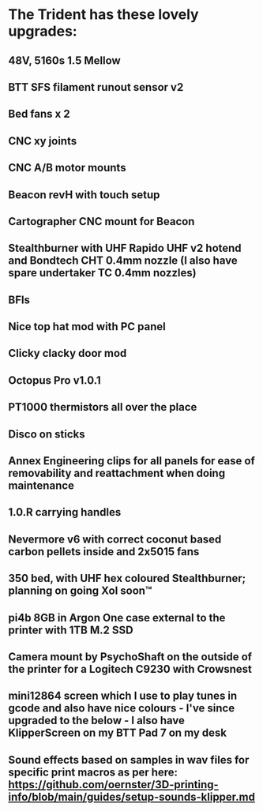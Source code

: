 # The Trident has these lovely upgrades:

## 48V, 5160s 1.5 Mellow
## BTT SFS filament runout sensor v2
## Bed fans x 2
## CNC xy joints 
## CNC A/B motor mounts
## Beacon revH with touch setup
## Cartographer CNC mount for Beacon
## Stealthburner with UHF Rapido UHF v2 hotend and Bondtech CHT 0.4mm nozzle (I also have spare undertaker TC 0.4mm nozzles)
## BFIs 
## Nice top hat mod with PC panel
## Clicky clacky door mod
## Octopus Pro v1.0.1
## PT1000 thermistors all over the place
## Disco on sticks
## Annex Engineering clips for all panels for ease of removability and reattachment when doing maintenance
## 1.0.R carrying handles
## Nevermore v6 with correct coconut based carbon pellets inside and 2x5015 fans
## 350 bed, with UHF hex coloured Stealthburner; planning on going Xol soon™️
## pi4b 8GB in Argon One case external to the printer with 1TB M.2 SSD
## Camera mount by PsychoShaft on the outside of the printer for a Logitech C9230 with Crowsnest
## mini12864 screen which I use to play tunes in gcode and also have nice colours - I've since upgraded to the below - I also have KlipperScreen on my BTT Pad 7 on my desk
## Sound effects based on samples in wav files for specific print macros as per here: https://github.com/oernster/3D-printing-info/blob/main/guides/setup-sounds-klipper.md
